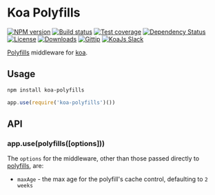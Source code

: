 
# Koa Polyfills

[![NPM version][npm-image]][npm-url]
[![Build status][travis-image]][travis-url]
[![Test coverage][coveralls-image]][coveralls-url]
[![Dependency Status][david-image]][david-url]
[![License][license-image]][license-url]
[![Downloads][downloads-image]][downloads-url]
[![Gittip][gittip-image]][gittip-url]
<a href="https://communityinviter.com/apps/koa-js/koajs" rel="KoaJs Slack Community">![KoaJs Slack](https://img.shields.io/badge/Koa.Js-Slack%20Channel-Slack.svg?longCache=true&style=for-the-badge)</a>

[Polyfills](https://github.com/polyfills/polyfills/) middleware for [koa](https://github.com/koajs/koa).

## Usage

```bash
npm install koa-polyfills
```

```js
app.use(require('koa-polyfills')())
```

## API

### app.use(polyfills([options]))

The `options` for the middleware, other than those passed directly to [polyfills](https://github.com/polyfills/polyfills/), are:

- `maxAge` - the max age for the polyfill's cache control, defaulting to `2 weeks`

[npm-image]: https://img.shields.io/npm/v/koa-polyfills.svg?style=flat-square
[npm-url]: https://npmjs.org/package/koa-polyfills
[github-tag]: http://img.shields.io/github/tag/polyfills/koa.svg?style=flat-square
[github-url]: https://github.com/polyfills/koa/tags
[travis-image]: https://img.shields.io/travis/polyfills/koa.svg?style=flat-square
[travis-url]: https://travis-ci.org/polyfills/koa
[coveralls-image]: https://img.shields.io/coveralls/polyfills/koa.svg?style=flat-square
[coveralls-url]: https://coveralls.io/r/polyfills/koa?branch=master
[david-image]: http://img.shields.io/david/polyfills/koa.svg?style=flat-square
[david-url]: https://david-dm.org/polyfills/koa
[license-image]: http://img.shields.io/npm/l/koa-polyfills.svg?style=flat-square
[license-url]: LICENSE
[downloads-image]: http://img.shields.io/npm/dm/koa-polyfills.svg?style=flat-square
[downloads-url]: https://npmjs.org/package/koa-polyfills
[gittip-image]: https://img.shields.io/gittip/jonathanong.svg?style=flat-square
[gittip-url]: https://www.gittip.com/jonathanong/
